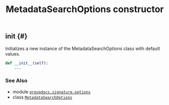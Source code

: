 ﻿---
title: MetadataSearchOptions constructor
second_title: GroupDocs.Signature for Python via .NET API References
description: 
type: docs
url: /python-net/groupdocs.signature.options/metadatasearchoptions/__init__/
is_root: false
weight: 10
---

## __init__ {#}

Initializes a new instance of the MetadataSearchOptions class with default values.



```python
def __init__(self):
    ...
```





### See Also
* module [`groupdocs.signature.options`](../../)
* class [`MetadataSearchOptions`](/signature/python-net/groupdocs.signature.options/metadatasearchoptions)
